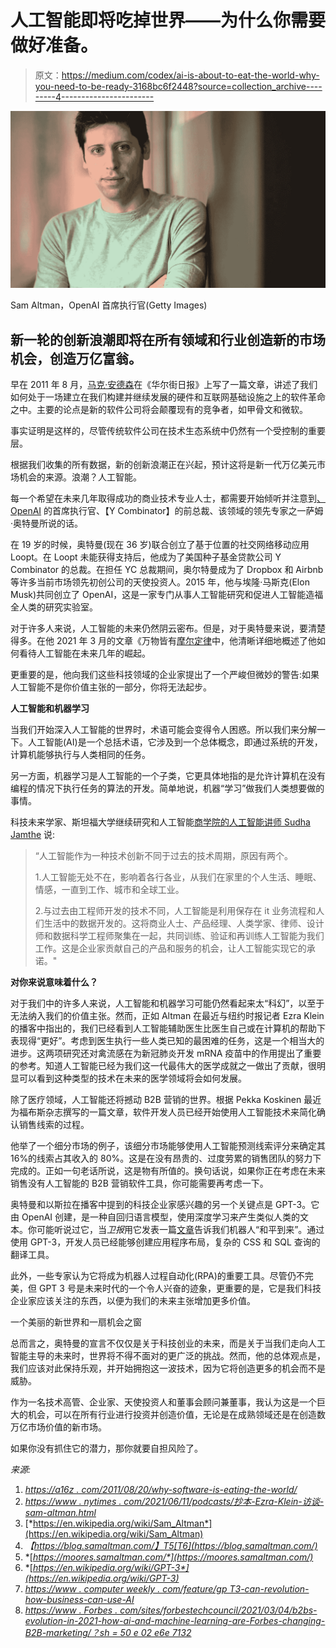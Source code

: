 # 人工智能即将吃掉世界——为什么你需要做好准备。

> 原文：<https://medium.com/codex/ai-is-about-to-eat-the-world-why-you-need-to-be-ready-3168bc6f2448?source=collection_archive---------4----------------------->

![](img/38b4bf7444ae0dc9b5f768d58b535c31.png)

Sam Altman，OpenAI 首席执行官(Getty Images)

## 新一轮的创新浪潮即将在所有领域和行业创造新的市场机会，创造万亿富翁。

早在 2011 年 8 月，[马克·安德森](https://en.wikipedia.org/wiki/Marc_Andreessen)在《华尔街日报》上写了一篇文章，讲述了我们如何处于一场建立在我们构建并继续发展的硬件和互联网基础设施之上的软件革命之中。主要的论点是新的软件公司将会颠覆现有的竞争者，如甲骨文和微软。

事实证明是这样的，尽管传统软件公司在技术生态系统中仍然有一个受控制的重要层。

根据我们收集的所有数据，新的创新浪潮正在兴起，预计这将是新一代万亿美元市场机会的来源。浪潮？人工智能。

每一个希望在未来几年取得成功的商业技术专业人士，都需要开始倾听并注意到[、](https://en.wikipedia.org/wiki/Sam_Altman) [OpenAI](http://openai.com) 的首席执行官、【Y Combinator】的前总裁、该领域的领先专家之一萨姆·奥特曼所说的话。

在 19 岁的时候，奥特曼(现在 36 岁)联合创立了基于位置的社交网络移动应用 Loopt。在 Loopt 未能获得支持后，他成为了美国种子基金贷款公司 Y Combinator 的总裁。在担任 YC 总裁期间，奥尔特曼成为了 Dropbox 和 Airbnb 等许多当前市场领先初创公司的天使投资人。2015 年，他与埃隆·马斯克(Elon Musk)共同创立了 OpenAI，这是一家专门从事人工智能研究和促进人工智能造福全人类的研究实验室。

对于许多人来说，人工智能的未来仍然阴云密布。但是，对于奥特曼来说，要清楚得多。在他 2021 年 3 月的文章《万物皆有[摩尔定律](https://moores.samaltman.com/)中，他清晰详细地概述了他如何看待人工智能在未来几年的崛起。

更重要的是，他向我们这些科技领域的企业家提出了一个严峻但微妙的警告:如果人工智能不是你价值主张的一部分，你将无法起步。

**人工智能和机器学习**

当我们开始深入人工智能的世界时，术语可能会变得令人困惑。所以我们来分解一下。人工智能(AI)是一个总括术语，它涉及到一个总体概念，即通过系统的开发，计算机能够执行与人类相同的任务。

另一方面，机器学习是人工智能的一个子类，它更具体地指的是允许计算机在没有编程的情况下执行任务的算法的开发。简单地说，机器“学习”做我们人类想要做的事情。

科技未来学家、斯坦福大学继续研究和人工智能[商学院的人工智能讲师 Sudha Jamthe](http://businessschoolofAI.com) 说:

> “人工智能作为一种技术创新不同于过去的技术周期，原因有两个。
> 
> 1.人工智能无处不在，影响着各行各业，从我们在家里的个人生活、睡眠、情感，一直到工作、城市和全球工业。
> 
> 2.与过去由工程师开发的技术不同，人工智能是利用保存在 it 业务流程和人们生活中的数据开发的。这将商业人士、产品经理、人类学家、律师、设计师和数据科学工程师聚集在一起，共同训练、验证和再训练人工智能为我们工作。这是企业家贡献自己的产品和服务的机会，让人工智能实现它的承诺。"

**对你来说意味着什么？**

对于我们中的许多人来说，人工智能和机器学习可能仍然看起来太“科幻”，以至于无法纳入我们的价值主张。然而，正如 Altman 在最近与纽约时报记者 Ezra Klein 的播客中指出的，我们已经看到人工智能辅助医生比医生自己或在计算机的帮助下表现得“更好”。考虑到医生执行一些人类已知的最困难的任务，这是一个相当大的进步。这两项研究还对禽流感在为新冠肺炎开发 mRNA 疫苗中的作用提出了重要的参考。知道人工智能已经为我们这一代最伟大的医学成就之一做出了贡献，很明显可以看到这种类型的技术在未来的医学领域将会如何发展。

除了医疗领域，人工智能还将撼动 B2B 营销的世界。根据 Pekka Koskinen 最近为福布斯杂志撰写的一篇文章，软件开发人员已经开始使用人工智能技术来简化确认销售线索的过程。

他举了一个细分市场的例子，该细分市场能够使用人工智能预测线索评分来确定其 16%的线索占其收入的 80%。这是在没有昂贵的、过度劳累的销售团队的努力下完成的。正如一句老话所说，这是物有所值的。换句话说，如果你正在考虑在未来销售没有人工智能的 B2B 营销软件工具，你可能需要再考虑一下。

奥特曼和以斯拉在播客中提到的科技企业家感兴趣的另一个关键点是 GPT-3。它由 OpenAI 创建，是一种自回归语言模型，使用深度学习来产生类似人类的文本。你可能听说过它，当*卫报*用它发表一篇[文章](https://www.theguardian.com/commentisfree/2020/sep/08/robot-wrote-this-article-gpt-3)告诉我们机器人“和平到来”。通过使用 GPT-3，开发人员已经能够创建应用程序布局，复杂的 CSS 和 SQL 查询的翻译工具。

此外，一些专家认为它将成为机器人过程自动化(RPA)的重要工具。尽管仍不完美，但 GPT 3 号是未来时代的一个令人兴奋的迹象，更重要的是，它是我们科技企业家应该关注的东西，以便为我们的未来主张增加更多价值。

一个美丽的新世界和一扇机会之窗

总而言之，奥特曼的宣言不仅仅是关于科技创业的未来，而是关于当我们走向人工智能主导的未来时，世界将不得不面对的更广泛的挑战。然而，他的总体观点是，我们应该对此保持乐观，并开始拥抱这一波技术，因为它将创造更多的机会而不是威胁。

作为一名技术高管、企业家、天使投资人和董事会顾问兼董事，我认为这是一个巨大的机会，可以在所有行业进行投资并创造价值，无论是在成熟领域还是在创造数万亿市场价值的新市场。

如果你没有抓住它的潜力，那你就要自担风险了。

*来源:*

1.  [*https://a16z . com/2011/08/20/why-software-is-eating-the-world/*](https://a16z.com/2011/08/20/why-software-is-eating-the-world/)
2.  [*https://www . nytimes . com/2021/06/11/podcasts/抄本-Ezra-Klein-访谈-sam-altman.html*](https://www.nytimes.com/2021/06/11/podcasts/transcript-ezra-klein-interviews-sam-altman.html)
3.  [*https://en.wikipedia.org/wiki/Sam_Altman*](https://en.wikipedia.org/wiki/Sam_Altman)
4.  *【https://blog.samaltman.com/】T5[T6](https://blog.samaltman.com/)*
5.  *[*https://moores.samaltman.com/*](https://moores.samaltman.com/)*
6.  *[*https://en.wikipedia.org/wiki/GPT-3*](https://en.wikipedia.org/wiki/GPT-3)*
7.  *[*https://www . computer weekly . com/feature/gp T3-can-revolution-how-business-can-use-AI*](https://www.computerweekly.com/feature/GPT3-could-revolutionise-how-business-can-use-AI)*
8.  *[*https://www . Forbes . com/sites/forbestechcouncil/2021/03/04/b2bs-evolution-in-2021-how-ai-and-machine-learning-are-Forbes-changing-B2B-marketing/？sh = 50 e 02 e6e 7132*](https://www.forbes.com/sites/forbestechcouncil/2021/03/04/b2bs-evolution-in-2021-how-ai-and-machine-learning-are-forever-changing-b2b-marketing/?sh=50e02e6e7132)*